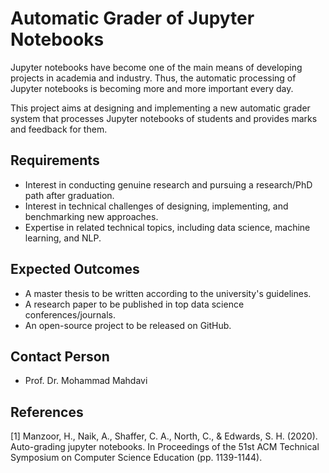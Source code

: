 # Automatic Grader of Jupyter Notebooks
Jupyter notebooks have become one of the main means of developing projects in academia and industry. Thus, the automatic processing of Jupyter notebooks is becoming more and more important every day. 

This project aims at designing and implementing a new automatic grader system that processes Jupyter notebooks of students and provides marks and feedback for them.   


## Requirements
- Interest in conducting genuine research and pursuing a research/PhD path after graduation.
- Interest in technical challenges of designing, implementing, and benchmarking new approaches.
- Expertise in related technical topics, including data science, machine learning, and NLP.   


## Expected Outcomes 
- A master thesis to be written according to the university's guidelines.
- A research paper to be published in top data science conferences/journals.
- An open-source project to be released on GitHub. 


## Contact Person
- Prof. Dr. Mohammad Mahdavi


## References
[1] Manzoor, H., Naik, A., Shaffer, C. A., North, C., & Edwards, S. H. (2020). Auto-grading jupyter notebooks. In Proceedings of the 51st ACM Technical Symposium on Computer Science Education (pp. 1139-1144).